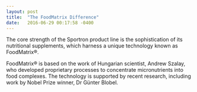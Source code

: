 ```yaml
---
layout: post
title:  "The FoodMatrix Difference"
date:   2016-06-29 00:17:58 -0400
---
```


The core strength of the Sportron product line is the sophistication of its nutritional supplements, which harness a unique technology known as FoodMatrix®.

FoodMatrix® is based on the work of Hungarian scientist, Andrew Szalay, who developed proprietary processes to concentrate micronutrients into food complexes. The technology is supported by recent research, including work by Nobel Prize winner, Dr Günter Blobel.
